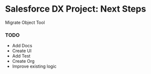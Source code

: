 # Salesforce DX Project: Next Steps

Migrate Object Tool

### TODO

- Add Docs
- Create UI
- Add Test
- Create Org
- Improve existing logic
